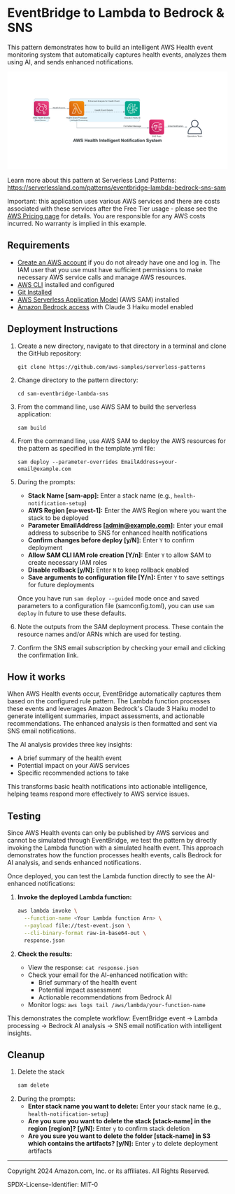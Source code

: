 # EventBridge to Lambda to Bedrock & SNS

This pattern demonstrates how to build an intelligent AWS Health event monitoring system that automatically captures health events, analyzes them using AI, and sends enhanced notifications.

![Architecture Diagram](diagrams/aws-health-notifications-final-diagram.png)

Learn more about this pattern at Serverless Land Patterns: https://serverlessland.com/patterns/eventbridge-lambda-bedrock-sns-sam

Important: this application uses various AWS services and there are costs associated with these services after the Free Tier usage - please see the [AWS Pricing page](https://aws.amazon.com/pricing/) for details. You are responsible for any AWS costs incurred. No warranty is implied in this example.

## Requirements

* [Create an AWS account](https://portal.aws.amazon.com/gp/aws/developer/registration/index.html) if you do not already have one and log in. The IAM user that you use must have sufficient permissions to make necessary AWS service calls and manage AWS resources.
* [AWS CLI](https://docs.aws.amazon.com/cli/latest/userguide/install-cliv2.html) installed and configured
* [Git Installed](https://git-scm.com/book/en/v2/Getting-Started-Installing-Git)
* [AWS Serverless Application Model](https://docs.aws.amazon.com/serverless-application-model/latest/developerguide/serverless-sam-cli-install.html) (AWS SAM) installed
* [Amazon Bedrock access](https://docs.aws.amazon.com/bedrock/latest/userguide/model-access.html) with Claude 3 Haiku model enabled

## Deployment Instructions

1. Create a new directory, navigate to that directory in a terminal and clone the GitHub repository:
    ``` 
    git clone https://github.com/aws-samples/serverless-patterns
    ```
2. Change directory to the pattern directory:
    ```
    cd sam-eventbridge-lambda-sns
    ```
3. From the command line, use AWS SAM to build the serverless application:
    ```
    sam build
    ```
4. From the command line, use AWS SAM to deploy the AWS resources for the pattern as specified in the template.yml file:
    ```
    sam deploy --parameter-overrides EmailAddress=your-email@example.com
    ```
5. During the prompts:
    * **Stack Name [sam-app]:** Enter a stack name (e.g., `health-notification-setup`)
    * **AWS Region [eu-west-1]:** Enter the AWS Region where you want the stack to be deployed
    * **Parameter EmailAddress [admin@example.com]:** Enter your email address to subscribe to SNS for enhanced health notifications
    * **Confirm changes before deploy [y/N]:** Enter `Y` to confirm deployment
    * **Allow SAM CLI IAM role creation [Y/n]:** Enter `Y` to allow SAM to create necessary IAM roles
    * **Disable rollback [y/N]:** Enter `N` to keep rollback enabled
    * **Save arguments to configuration file [Y/n]:** Enter `Y` to save settings for future deployments

    Once you have run `sam deploy --guided` mode once and saved parameters to a configuration file (samconfig.toml), you can use `sam deploy` in future to use these defaults.

6. Note the outputs from the SAM deployment process. These contain the resource names and/or ARNs which are used for testing.

7. Confirm the SNS email subscription by checking your email and clicking the confirmation link.

## How it works

When AWS Health events occur, EventBridge automatically captures them based on the configured rule pattern. The Lambda function processes these events and leverages Amazon Bedrock's Claude 3 Haiku model to generate intelligent summaries, impact assessments, and actionable recommendations. The enhanced analysis is then formatted and sent via SNS email notifications.

The AI analysis provides three key insights:
- A brief summary of the health event
- Potential impact on your AWS services  
- Specific recommended actions to take

This transforms basic health notifications into actionable intelligence, helping teams respond more effectively to AWS service issues.

## Testing

Since AWS Health events can only be published by AWS services and cannot be simulated through EventBridge, we test the pattern by directly invoking the Lambda function with a simulated health event. This approach demonstrates how the function processes health events, calls Bedrock for AI analysis, and sends enhanced notifications.

Once deployed, you can test the Lambda function directly to see the AI-enhanced notifications:

1. **Invoke the deployed Lambda function:**
   ```bash
   aws lambda invoke \
     --function-name <Your Lambda function Arn> \
     --payload file://test-event.json \
     --cli-binary-format raw-in-base64-out \
     response.json
   ```

2. **Check the results:**
   - View the response: `cat response.json`
   - Check your email for the AI-enhanced notification with:
     - Brief summary of the health event
     - Potential impact assessment
     - Actionable recommendations from Bedrock AI
   - Monitor logs: `aws logs tail /aws/lambda/your-function-name`

This demonstrates the complete workflow: EventBridge event → Lambda processing → Bedrock AI analysis → SNS email notification with intelligent insights.

## Cleanup
 
1. Delete the stack
    ```bash
    sam delete
    ```
2. During the prompts:
    * **Enter stack name you want to delete:** Enter your stack name (e.g., `health-notification-setup`)
    * **Are you sure you want to delete the stack [stack-name] in the region [region]? [y/N]:** Enter `y` to confirm stack deletion
    * **Are you sure you want to delete the folder [stack-name] in S3 which contains the artifacts? [y/N]:** Enter `y` to delete deployment artifacts
----
Copyright 2024 Amazon.com, Inc. or its affiliates. All Rights Reserved.

SPDX-License-Identifier: MIT-0